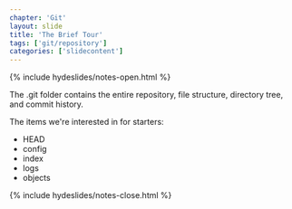 ```yaml
---
chapter: 'Git'
layout: slide
title: 'The Brief Tour'
tags: ['git/repository']
categories: ['slidecontent']
---
```



{% include hydeslides/notes-open.html %}

The .git folder contains the entire repository, file structure, directory tree, and commit history.

The items we're interested in for starters:
* HEAD
* config
* index
* logs
* objects

{% include hydeslides/notes-close.html %}